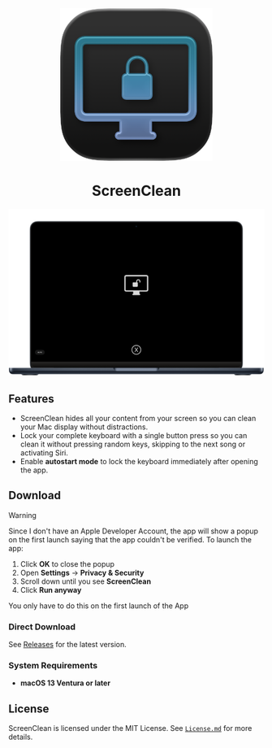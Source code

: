 <div align="center">
  <a href="https://github.com/Noah-Johann/ScreenClean/releases/">
    <img src="assets/ScreenClean_AppIcon.png" width="300" alt="ScreenClean AppIcon">
  </a>

  <h1 align="center">ScreenClean</h1>
</div>

<img src="assets/ScreenClean_Screen.png" width="1024" alt="ScreenClean Interface">

## Features

- ScreenClean hides all your content from your screen so you can clean your Mac display without distractions.
- Lock your complete keyboard with a single button press so you can clean it without pressing random keys, skipping to the next song or activating Siri.
- Enable **autostart mode** to lock the keyboard immediately after opening the app.


## Download

> [!WARNING]
> Since I don't have an Apple Developer Account, the app will show a popup on the first launch saying that the app couldn't be verified. To launch the app:
> 
> 1.  Click **OK** to close the popup
> 2.  Open **Settings** -> **Privacy & Security**
> 3.  Scroll down until you see **ScreenClean**
> 4.  Click **Run anyway**
> 
> You only have to do this on the first launch of the App


### Direct Download

See [Releases](https://github.com/Noah-Johann/ScreenClean/releases) for the latest version.


### System Requirements
- **macOS 13 Ventura or later**

## License
ScreenClean is licensed under the MIT License. See [`License.md`](/LICENSE) for more details.


